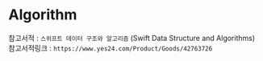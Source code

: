 # Algorithm

참고서적 : `스위프트 데이터 구조와 알고리즘` (Swift Data Structure and Algorithms) <br>
참고서적링크 : `https://www.yes24.com/Product/Goods/42763726`
